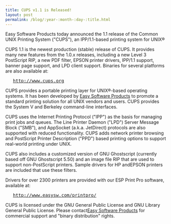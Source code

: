 ```yaml
---
title: CUPS v1.1 is Released!
layout: post
permalink: /blog/:year-:month-:day-:title.html
---
```


Easy Software Products today announced the 1.1 release of the Common UNIX Printing System ("CUPS"), an IPP/1.1-based printing system for UNIX®<P>CUPS 1.1 is the newest production (stable) release of CUPS.  It provides many new features from the 1.0.x releases, including a new Level 3 PostScript RIP, a new PDF filter, EPSON printer drivers, IPP/1.1 support, banner page support, and LPD client support.  Binaries for several platforms are also available at:<UL><PRE><A HREF="http://www.cups.org">http://www.cups.org</A></PRE></UL><P>CUPS provides a portable printing layer for UNIX®-based operating systems. It has been developed by <A HREF="http://www.easysw.com">Easy Software Products</A> to promote a standard printing solution for all UNIX vendors and users. CUPS provides the System V and Berkeley command-line interfaces.<P>CUPS uses the Internet Printing Protocol ("IPP") as the basis for managing print jobs and queues. The Line Printer Daemon ("LPD") Server Message Block ("SMB"), and AppSocket (a.k.a. JetDirect) protocols are also supported with reduced functionality. CUPS adds network printer browsing and PostScript Printer Description ("PPD") based printing options to support real-world printing under UNIX.<P>CUPS also includes a customized version of GNU Ghostscript (currently based off GNU Ghostscript 5.50) and an image file RIP that are used to support non-PostScript printers. Sample drivers for HP andEPSON printers are included that use these filters.<P>Drivers for over 2300 printers are provided with our ESP Print Pro software, available at:<UL><PRE><A HREF="http://www.easysw.com/printpro/">http://www.easysw.com/printpro/</A></PRE></UL><P>CUPS is licensed under the GNU General Public License and GNU Library General Public License.  Please contact<A HREF="mailto:info@easysw.com">Easy Software Products</A> for commercial support and "binary distribution" rights.
